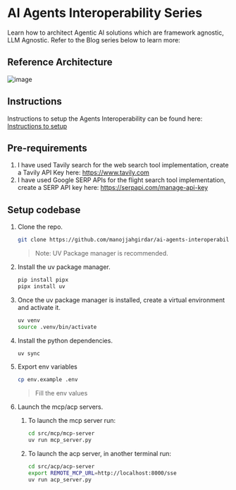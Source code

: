 # AI Agents Interoperability Series
Learn how to architect Agentic AI solutions which are framework agnostic, LLM Agnostic. Refer to the Blog series below to learn more:

## Reference Architecture

![image](https://github.com/user-attachments/assets/15f1d121-77d3-4937-a394-9ee9c87af1a8)

## Instructions

Instructions to setup the Agents Interoperability can be found here: [Instructions to setup](https://medium.com/@manojjahgirdar/list/ai-agents-interoperability-607c343d3b1c)

## Pre-requirements

1. I have used Tavily search for the web search tool implementation, create a Tavily API Key here: <https://www.tavily.com>
2. I have used Google SERP APIs for the flight search tool implementation, create a SERP API key here: <https://serpapi.com/manage-api-key>

## Setup codebase

1. Clone the repo.
   ```bash
   git clone https://github.com/manojjahgirdar/ai-agents-interoperability.git
   ```
   > Note: UV Package manager is recommended.
   
1. Install the uv package manager.
   ```bash
   pip install pipx
   pipx install uv
   ```
   
1. Once the uv package manager is installed, create a virtual environment and activate it.
   ```bash
   uv venv
   source .venv/bin/activate
   ```
   
1. Install the python dependencies.
   ```bash
   uv sync
   ```
   
 1. Export env variables
    ```bash
    cp env.example .env
    ```
    >Fill the env values

1. Launch the mcp/acp servers.
   1. To launch the mcp server run:
      ```bash
      cd src/mcp/mcp-server
      uv run mcp_server.py
      ```
   1. To launch the acp server, in another terminal run:
      ```bash
      cd src/acp/acp-server
      export REMOTE_MCP_URL=http://localhost:8000/sse
      uv run acp_server.py
      ```
